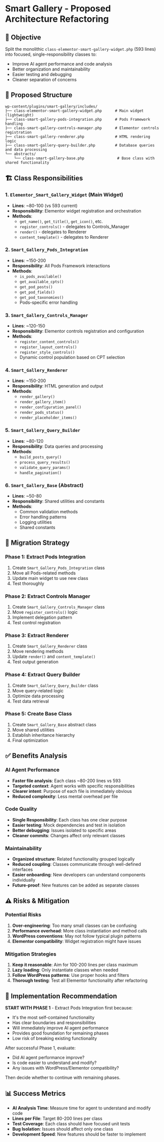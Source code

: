 # Smart Gallery - Proposed Architecture Refactoring

## 🎯 Objective
Split the monolithic `class-elementor-smart-gallery-widget.php` (593 lines) into focused, single-responsibility classes to:
- Improve AI agent performance and code analysis
- Better organization and maintainability
- Easier testing and debugging
- Cleaner separation of concerns

## 📁 Proposed Structure

```
wp-content/plugins/smart-gallery/includes/
├── class-elementor-smart-gallery-widget.php      # Main widget (lightweight)
├── class-smart-gallery-pods-integration.php      # Pods Framework handling
├── class-smart-gallery-controls-manager.php      # Elementor controls registration
├── class-smart-gallery-renderer.php              # HTML rendering logic
├── class-smart-gallery-query-builder.php         # Database queries and data processing
└── abstracts/
    └── class-smart-gallery-base.php               # Base class with shared functionality
```

## 🏗️ Class Responsibilities

### 1. `Elementor_Smart_Gallery_Widget` (Main Widget)
- **Lines**: ~80-100 (vs 593 current)
- **Responsibility**: Elementor widget registration and orchestration
- **Methods**:
  - `get_name()`, `get_title()`, `get_icon()`, etc.
  - `register_controls()` - delegates to Controls_Manager
  - `render()` - delegates to Renderer
  - `content_template()` - delegates to Renderer

### 2. `Smart_Gallery_Pods_Integration`
- **Lines**: ~150-200
- **Responsibility**: All Pods Framework interactions
- **Methods**:
  - `is_pods_available()`
  - `get_available_cpts()`
  - `get_pod_posts()`
  - `get_pod_fields()`
  - `get_pod_taxonomies()`
  - Pods-specific error handling

### 3. `Smart_Gallery_Controls_Manager`
- **Lines**: ~120-150
- **Responsibility**: Elementor controls registration and configuration
- **Methods**:
  - `register_content_controls()`
  - `register_layout_controls()`
  - `register_style_controls()`
  - Dynamic control population based on CPT selection

### 4. `Smart_Gallery_Renderer`
- **Lines**: ~150-200
- **Responsibility**: HTML generation and output
- **Methods**:
  - `render_gallery()`
  - `render_gallery_item()`
  - `render_configuration_panel()`
  - `render_pods_status()`
  - `render_placeholder_items()`

### 5. `Smart_Gallery_Query_Builder`
- **Lines**: ~80-120
- **Responsibility**: Data queries and processing
- **Methods**:
  - `build_posts_query()`
  - `process_query_results()`
  - `validate_query_params()`
  - `handle_pagination()`

### 6. `Smart_Gallery_Base` (Abstract)
- **Lines**: ~50-80
- **Responsibility**: Shared utilities and constants
- **Methods**:
  - Common validation methods
  - Error handling patterns
  - Logging utilities
  - Shared constants

## 🔄 Migration Strategy

### Phase 1: Extract Pods Integration
1. Create `Smart_Gallery_Pods_Integration` class
2. Move all Pods-related methods
3. Update main widget to use new class
4. Test thoroughly

### Phase 2: Extract Controls Manager
1. Create `Smart_Gallery_Controls_Manager` class
2. Move `register_controls()` logic
3. Implement delegation pattern
4. Test control registration

### Phase 3: Extract Renderer
1. Create `Smart_Gallery_Renderer` class
2. Move rendering methods
3. Update `render()` and `content_template()`
4. Test output generation

### Phase 4: Extract Query Builder
1. Create `Smart_Gallery_Query_Builder` class
2. Move query-related logic
3. Optimize data processing
4. Test data retrieval

### Phase 5: Create Base Class
1. Create `Smart_Gallery_Base` abstract class
2. Move shared utilities
3. Establish inheritance hierarchy
4. Final optimization

## ✅ Benefits Analysis

### AI Agent Performance
- **Faster file analysis**: Each class ~80-200 lines vs 593
- **Targeted context**: Agent works with specific responsibilities
- **Clearer intent**: Purpose of each file is immediately obvious
- **Reduced complexity**: Less mental overhead per file

### Code Quality
- **Single Responsibility**: Each class has one clear purpose
- **Easier testing**: Mock dependencies and test in isolation
- **Better debugging**: Issues isolated to specific areas
- **Cleaner commits**: Changes affect only relevant classes

### Maintainability
- **Organized structure**: Related functionality grouped logically
- **Reduced coupling**: Classes communicate through well-defined interfaces
- **Easier onboarding**: New developers can understand components individually
- **Future-proof**: New features can be added as separate classes

## ⚠️ Risks & Mitigation

### Potential Risks
1. **Over-engineering**: Too many small classes can be confusing
2. **Performance overhead**: More class instantiation and method calls
3. **WordPress conventions**: May not follow typical plugin patterns
4. **Elementor compatibility**: Widget registration might have issues

### Mitigation Strategies
1. **Keep it reasonable**: Aim for 100-200 lines per class maximum
2. **Lazy loading**: Only instantiate classes when needed
3. **Follow WordPress patterns**: Use proper hooks and filters
4. **Thorough testing**: Test all Elementor functionality after refactoring

## 🎯 Implementation Recommendation

**START WITH PHASE 1** - Extract Pods Integration first because:
- It's the most self-contained functionality
- Has clear boundaries and responsibilities  
- Will immediately improve AI agent performance
- Provides good foundation for remaining phases
- Low risk of breaking existing functionality

After successful Phase 1, evaluate:
- Did AI agent performance improve?
- Is code easier to understand and modify?
- Any issues with WordPress/Elementor compatibility?

Then decide whether to continue with remaining phases.

## 📊 Success Metrics
- **AI Analysis Time**: Measure time for agent to understand and modify code
- **Lines per File**: Target 80-200 lines per class
- **Test Coverage**: Each class should have focused unit tests
- **Bug Isolation**: Issues should affect only one class
- **Development Speed**: New features should be faster to implement
